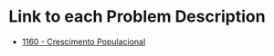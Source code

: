 # Link to each Problem Description
* [1160 - Crescimento Populacional](https://www.urionlinejudge.com.br/judge/pt/problems/view/1160)
